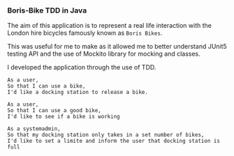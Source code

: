### Boris-Bike TDD in Java

The aim of this application is to represent a real life interaction with the London hire bicycles famously known as `Boris Bikes`.

This was useful for me to make as it allowed me to better understand JUnit5 testing API and the use of Mockito library for mocking and classes.

I developed the application through the use of TDD.

```
As a user,
So that I can use a bike,
I'd like a docking station to release a bike.

As a user,
So that I can use a good bike,
I'd like to see if a bike is working

As a systemadmin, 
So that my docking station only takes in a set number of bikes,
I'd like to set a limite and inform the user that docking station is full


```